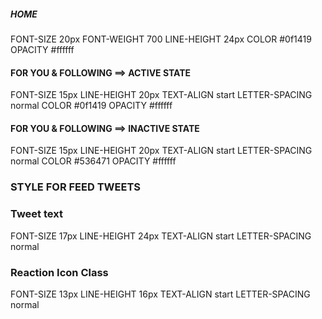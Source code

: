 ##### HOME

FONT-SIZE 20px
FONT-WEIGHT 700
LINE-HEIGHT 24px
COLOR #0f1419
OPACITY #ffffff

#### FOR YOU & FOLLOWING ==> ACTIVE STATE

FONT-SIZE 15px
LINE-HEIGHT 20px
TEXT-ALIGN start
LETTER-SPACING normal
COLOR #0f1419
OPACITY #ffffff

#### FOR YOU & FOLLOWING ==> INACTIVE STATE

FONT-SIZE 15px
LINE-HEIGHT 20px
TEXT-ALIGN start
LETTER-SPACING normal
COLOR #536471
OPACITY #ffffff

### STYLE FOR FEED TWEETS

### Tweet text

FONT-SIZE 17px
LINE-HEIGHT 24px
TEXT-ALIGN start
LETTER-SPACING normal

### Reaction Icon Class

FONT-SIZE 13px
LINE-HEIGHT 16px
TEXT-ALIGN start
LETTER-SPACING normal
